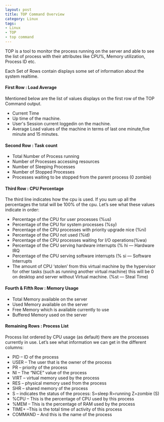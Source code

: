 ```yaml
---
layout: post
title: TOP Command Overview
category: Linux
tags: 
- Linux
- TOP
- top command
---
```


TOP is a tool to monitor the process running on the server and able to see the list of process with their attributes like CPU%, Memory utilization, Process ID etc.

Each Set of Rows contain displays some set of information about the system realtime.

#### First Row : Load Average

Mentioned below are the list of values displays on the first row of the TOP Command output.

- Current Time
- Up time of the machine.
- User's Session current loggedin on the machine.
- Average Load values of the machine in terms of last one minute,five minute and 15 minutes.

#### Second Row : Task count

- Total Number of Process running
- Number of Processes accessing resources
- Number of Sleeping Processes
- Number of Stopped Processes 
- Processes waiting to be stopped from the parent process (0 zombie)

#### Third Row : CPU Percentage

The third line indicates how the cpu is used. If you sum up all the percentages the total will be 100% of the cpu. Let’s see what these values indicate in order:

- Percentage of the CPU for user processes (%us)
- Percentage of the CPU for system processes (%sy)
- Percentage of the CPU processes with priority upgrade nice (%ni)
- Percentage of the CPU not used (%id)
- Percentage of the CPU processes waiting for I/O operations(%wa)
- Percentage of the CPU serving hardware interrupts (% hi — Hardware IRQ
- Percentage of the CPU serving software interrupts (% si — Software Interrupts
- The amount of CPU ‘stolen’ from this virtual machine by the hypervisor for other tasks (such as running another virtual machine) this will be 0 on desktop and server without Virtual machine. (%st — Steal Time)

#### Fourth & Fifth Row : Memory Usage

- Total Memory available on the server
- Used Memory available on the server
- Free Memory which is available currently to use
- Buffered Memory used on the server

#### Remaining Rows : Process List

Process list ordered by CPU usage (as default) there are the processes currently in use. Let’s see what information we can get in the different columns:

- PID – ID of the process
- USER – The user that is the owner of the process
- PR – priority of the process 
- NI – The “NICE” value of the process
- VIRT – virtual memory used by the process
- RES – physical memory used from the process
- SHR – shared memory of the process
- S – indicates the status of the process: S=sleep R=running Z=zombie (S)
- %CPU – This is the percentage of CPU used by this process
- %MEM – This is the percentage of RAM used by the process
- TIME+ –This is the total time of activity of this process 
- COMMAND – And this is the name of the process